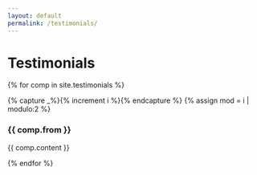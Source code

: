 ```yaml
---
layout: default
permalink: /testimonials/
---
```


<section50short> 
<h1>Testimonials</h1>

{% for comp in site.testimonials %}  

  {% capture _%}{% increment i %}{% endcapture %}
  {% assign mod = i | modulo:2 %}

  <!-- For even loop runs, put pic to left. Switch for odd -->
  <!--
  {% if mod == 0 %}
  <div class="section50right test">
  {% else %}
  <div class="section50left test">
  {% endif %}
  -->
  <div class="section50left test">

  <h3>{{ comp.from }} </h3>

  {{ comp.content }} 

  </div>

<!--
  {% if mod == 0 %}
  </section50short>
  <section50short> 
  {% endif %} -->

{% endfor %}
</section50short>
<br>
<br>

